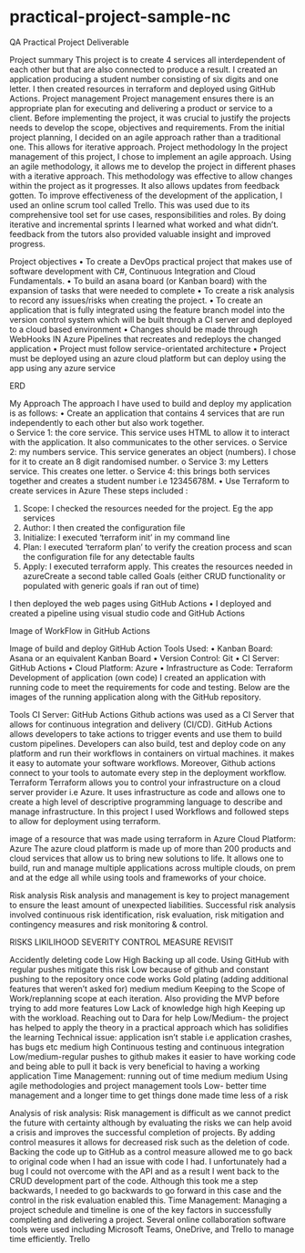 # practical-project-sample-nc


 




QA Practical Project Deliverable 

















Project summary
This project is to create 4 services all interdependent of each other but that are also connected to produce a result. I created an application producing a student number consisting of six digits and one letter. I then created resources in terraform and deployed using GitHub Actions. 
Project management 
Project management ensures there is an appropriate plan for executing and delivering a product or service to a client. Before implementing the project, it was crucial to justify the projects needs to develop the scope, objectives and requirements. 
From the initial project planning, I decided on an agile approach rather than a traditional one. This allows for iterative approach. 
Project methodology 
In the project management of this project, I chose to implement an agile approach. Using an agile methodology, it allows me to develop the project in different phases with a iterative approach. This methodology was effective to allow changes within the project as it progresses. It also allows updates from feedback gotten. 
To improve effectiveness of the development of the application, I used an online scrum tool called Trello. This was used due to its comprehensive tool set for use cases, responsibilities and roles. 
By doing iterative and incremental sprints I learned what worked and what didn’t. feedback from the tutors also provided valuable insight and improved progress.

Project objectives
•	To create a DevOps practical project that makes use of software development with C#, Continuous Integration and Cloud Fundamentals. 
•	To build an asana board (or Kanban board) with the expansion of tasks that were needed to complete
•	To create a risk analysis to record any issues/risks when creating the project.
•	To create an application that is fully integrated using the feature branch model into the version control system which will be built through a CI server and deployed to a cloud based environment 
•	Changes should be made through WebHooks IN Azure Pipelines that recreates and redeploys the changed application
•	Project must follow service-orientated architecture
•	Project must be deployed using an azure cloud platform but can deploy using the app using any azure service 

ERD

My Approach
The approach I have used to build and deploy my application is as follows:
•	Create an application that contains 4 services that are run independently to each other but also work together.  
o	Service 1: the core service. This service uses HTML to allow it to interact with the application. It also communicates to the other services.
o	Service 2: my numbers service. This service generates an object (numbers). I chose for it to create an 8 digit randomised number. 
o	Service 3: my Letters service. This creates one letter.
o	Service 4: this brings both services together and creates a student number i.e 12345678M.
•	Use Terraform to create services in Azure
These steps included :
1.	Scope: I checked the resources needed for the project. Eg the app services 
2.	Author: I then created the configuration file 
3.	Initialize: I executed ‘terraform init’ in my command line 
4.	Plan: I executed ‘terraform plan’ to verify the creation process and scan the configuration file for any detectable faults 
5.	Apply: I executed terraform apply. This creates the resources needed in azureCreate a second table called Goals (either CRUD functionality or populated with generic goals if ran out of time)

I then deployed the web pages using GitHub Actions 
•	I deployed and created a pipeline using visual studio code and GitHub Actions


 

Image of WorkFlow in GitHub Actions
 
Image of build and deploy GitHub Action
Tools Used:
•	Kanban Board: Asana or an equivalent Kanban Board
•	Version Control: Git
•	CI Server: GitHub Actions
•	Cloud Platform: Azure
•	Infrastructure as Code: Terraform
Development of application (own code)
I created an application with running code to meet the requirements for  code and testing. Below are the images of the running application along with the GitHub repository.  
  
 
Tools
CI Server: GitHub Actions 
Github actions was used as a CI Server that allows for continuous integration and delivery (CI/CD).  GitHub Actions allows developers to take actions to trigger events and use them to build custom pipelines. Developers can also build, test and deploy code on any platform and run their workflows in containers on virtual machines. it makes it easy to automate your software workflows. Moreover, Github actions connect to your tools to automate every step in the deployment workflow. 
Terraform
Terraform allows you to control your infrastructure on a cloud server provider i.e Azure. 
It uses infrastructure as code and allows one to create a high level of descriptive programming language to describe and manage infrastructure. 
In this project I used Workflows and followed steps to allow for deployment using terraform. 
 
image of a resource that was made using terraform in Azure
Cloud Platform: Azure
The azure cloud platform is made up of more than 200 products and cloud services that allow us to bring new solutions to life. It allows one to build, run and manage multiple applications across multiple clouds, on prem and at the edge all while using tools and frameworks of your choice. 

 


Risk analysis 
Risk analysis and management is key to project management to ensure the least amount of unexpected liabilities. Successful risk analysis involved continuous risk identification, risk evaluation, risk mitigation and contingency measures and risk monitoring & control.

RISKS	LIKILIHOOD	SEVERITY	CONTROL MEASURE	REVISIT

Accidently deleting code	Low 	High 	Backing up all code. Using GitHub with regular pushes mitigate this risk	Low because of github and constant pushing to the repository once code works 
Gold plating (adding additional features that weren’t asked for)	medium	medium	Keeping to the Scope of Work/replanning scope at each iteration. Also providing the MVP before trying to add more features	Low 
Lack of knowledge	high	high	Keeping up with the workload. Reaching out to Dara for help	Low/Medium- the project has helped to apply the theory in a practical approach which has solidifies the learning
Technical issue: application isn’t stable i.e application crashes, has bugs etc	medium	high	Continuous testing and continuous integration	Low/medium-regular pushes to github makes it easier to have working code and being able to pull it back is very beneficial to having a working application
Time Management: running out of time 	medium	medium	Using agile methodologies and project management tools	Low- better time management and a longer time to get things done made time less of a risk
				
				

Analysis of risk analysis:
Risk management is difficult as we cannot predict the future with certainty although by evaluating the risks we can help avoid a crisis and improves the successful completion of projects. 
By adding control measures it allows for decreased risk such as the deletion of code. Backing the code up to GitHub as a control measure allowed me to go back to original code when I had an issue with code I had. I unfortunately had a bug I could not overcome with the API and as a result I went back to the CRUD development part of the code. Although this took me a step backwards, I needed to go backwards to go forward in this case and the control in the risk evaluation enabled this.
Time Management:
Managing a project schedule and timeline is one of the key factors in successfully completing and delivering a project. Several online collaboration software tools  were used including Microsoft Teams, OneDrive, and Trello to manage time efficiently. 
Trello 



